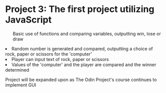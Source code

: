 <h1>Project 3: The first project utilizing JavaScript</h1>
<ul>Basic use of functions and comparing variables, outputting win, lose or draw</ul>
    <li>Random number is generated and compared, outputting a choice of rock, paper or scissors for the 'computer'</li>
    <li>Player can input text of rock, paper or scissors</li>
    <li>Values of the 'computer' and the player are compared and the winner determined</li>
<p>Project will be expanded upon as The Odin Project's course continues to implement GUI</p>